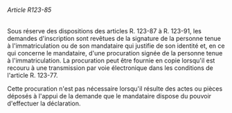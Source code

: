 ###### Article R123-85

Sous réserve des dispositions des articles R. 123-87 à R. 123-91, les demandes d'inscription sont revêtues de la signature de la personne tenue à l'immatriculation ou de son mandataire qui justifie de son identité et, en ce qui concerne le mandataire, d'une procuration signée de la personne tenue à l'immatriculation. La procuration peut être fournie en copie lorsqu'il est recouru à une transmission par voie électronique dans les conditions de l'article R. 123-77.

Cette procuration n'est pas nécessaire lorsqu'il résulte des actes ou pièces déposés à l'appui de la demande que le mandataire dispose du pouvoir d'effectuer la déclaration.

